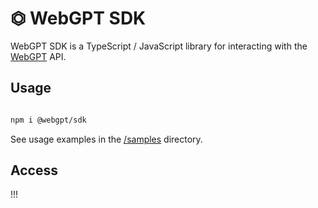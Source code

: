 # ⏣ WebGPT SDK

WebGPT SDK is a TypeScript / JavaScript library for interacting with the [WebGPT](https://webgpt.cz/) API.

## Usage

```bash

npm i @webgpt/sdk

```

See usage examples in the [/samples](./samples) directory.


## Access

!!!